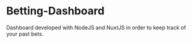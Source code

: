 # Betting-Dashboard
Dashboard developed with NodeJS and NuxtJS in order to keep track of your past bets.
